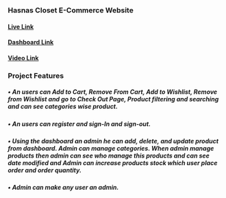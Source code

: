 ### Hasnas Closet E-Commerce Website
#### [Live Link](https://hasnascloset.netlify.app/)
#### [Dashboard Link](https://hasnascloset.netlify.app/dashboard)
#### [Video Link](https://www.linkedin.com/posts/neamul-sabbir_i-tried-to-create-a-simple-e-commerce-with-activity-7109203772370817024--mOl?utm_source=share&utm_medium=member_desktop)

### Project Features
#####  •	An users can Add to Cart, Remove From Cart, Add to Wishlist, Remove from Wishlist and go to Check Out Page, Product filtering and searching and can see categories wise product.
#####  •	An users can register and sign-In and sign-out.
#####  •	Using the dashboard an admin he can add, delete, and update product from dashboard. Admin can manage categories. When admin manage products then admin can see who manage this products and can see date modified and Admin can increase products stock which user place order and order quantity.
#####  •	Admin can make any user an admin.




